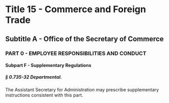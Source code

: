 
# Title 15 - Commerce and Foreign Trade
## Subtitle A - Office of the Secretary of Commerce
### PART 0 - EMPLOYEE RESPONSIBILITIES AND CONDUCT
#### Subpart F - Supplementary Regulations
##### § 0.735-32 Departmental.

The Assistant Secretary for Administration may prescribe supplementary instructions consistent with this part.
